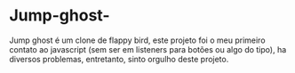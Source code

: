 # Jump-ghost-
Jump ghost é um clone de flappy bird,  este projeto foi o meu primeiro contato ao javascript (sem ser em listeners para botões ou algo do tipo), ha diversos problemas, entretanto, sinto orgulho deste projeto.
